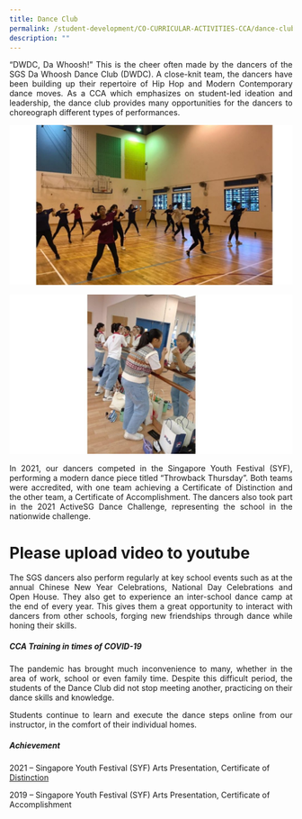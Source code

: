 ```yaml
---
title: Dance Club
permalink: /student-development/CO-CURRICULAR-ACTIVITIES-CCA/dance-club/
description: ""
---
```


<p style="text-align: justify;"> “DWDC, Da Whoosh!” This is the cheer often made by the dancers of the SGS Da Whoosh Dance Club (DWDC). A close-knit team, the dancers have been building up their repertoire of Hip Hop and Modern Contemporary dance moves. As a CCA which emphasizes on student-led ideation and leadership, the dance club provides many opportunities for the dancers to choreograph different types of performances. </p>

![](/images/CCA%20Dance%20Club/Slide2-1-1024x576.jpg)

![](/images/CCA%20Dance%20Club/Slide1-1-1024x576.jpg)

<p style="text-align: justify;"> In 2021, our dancers competed in the Singapore Youth Festival (SYF), performing a modern dance piece titled “Throwback Thursday”. Both teams were accredited, with one team achieving a Certificate of Distinction and the other team, a Certificate of Accomplishment. The dancers also took part in the 2021 ActiveSG Dance Challenge, representing the school in the nationwide challenge. </p>

# Please upload video to youtube

<p style="text-align: justify;"> The SGS dancers also perform regularly at key school events such as at the annual Chinese New Year Celebrations, National Day Celebrations and Open House. They also get to experience an inter-school dance camp at the end of every year. This gives them a great opportunity to interact with dancers from other schools, forging new friendships through dance while honing their skills. </p>

##### **CCA Training in times of COVID-19**

<p style="text-align: justify;"> The pandemic has brought much inconvenience to many, whether in the area of work, school or even family time. Despite this difficult period, the students of the Dance Club did not stop meeting another, practicing on their dance skills and knowledge. </p>

<p style="text-align: justify;"> Students continue to learn and execute the dance steps online from our instructor, in the comfort of their individual homes. </p>

##### **Achievement**

2021 – Singapore Youth Festival (SYF) Arts Presentation, Certificate of <u>Distinction</u>

2019 – Singapore Youth Festival (SYF) Arts Presentation, Certificate of Accomplishment